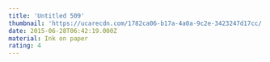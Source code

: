 ```yaml
---
title: 'Untitled 509'
thumbnail: 'https://ucarecdn.com/1782ca06-b17a-4a0a-9c2e-3423247d17cc/'
date: 2015-06-28T06:42:19.000Z
material: Ink on paper
rating: 4
---
```

